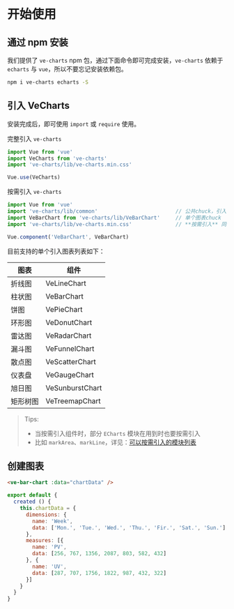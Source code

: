 # 开始使用

## 通过 npm 安装

我们提供了 `ve-charts` npm 包，通过下面命令即可完成安装，`ve-charts` 依赖于 `echarts` 与 `vue`，所以不要忘记安装依赖包。

```bash
npm i ve-charts echarts -S
```

## 引入 VeCharts

安装完成后，即可使用 `import` 或 `require` 使用。

完整引入 `ve-charts`

```js
import Vue from 'vue'
import VeCharts from 've-charts'
import 've-charts/lib/ve-charts.min.css'

Vue.use(VeCharts)
```

按需引入 `ve-charts`

```js
import Vue from 'vue'
import 've-charts/lib/common'                         // 公共chuck，引入单个图表前需引入公共包
import VeBarChart from 've-charts/lib/VeBarChart'     // 单个图表chuck
import 've-charts/lib/ve-charts.min.css'              // **按需引入** 同样需要引入样式

Vue.component('VeBarChart', VeBarChart)
```

目前支持的单个引入图表列表如下：

| 图表 | 组件 |
| --- | --- |
| 折线图 | VeLineChart |
| 柱状图 | VeBarChart |
| 饼图 | VePieChart |
| 环形图 | VeDonutChart |
| 雷达图 | VeRadarChart |
| 漏斗图 | VeFunnelChart |
| 散点图 | VeScatterChart |
| 仪表盘 | VeGaugeChart |
| 旭日图 | VeSunburstChart |
| 矩形树图 | VeTreemapChart |

> Tips:
> * 当按需引入组件时，部分 `ECharts` 模块在用到时也要按需引入
> * 比如 `markArea`、`markLine`，详见：[可以按需引入的模块列表](https://github.com/ecomfe/echarts/blob/master/index.js)

## 创建图表

```html
<ve-bar-chart :data="chartData" />
```

```js
export default {
  created () {
    this.chartData = {
      dimensions: {
        name: 'Week',
        data: ['Mon.', 'Tue.', 'Wed.', 'Thu.', 'Fir.', 'Sat.', 'Sun.']
      },
      measures: [{
        name: 'PV',
        data: [256, 767, 1356, 2087, 803, 582, 432]
      }, {
        name: 'UV',
        data: [287, 707, 1756, 1822, 987, 432, 322]
      }]
    }
  }
}
```